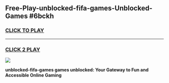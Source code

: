 
## Free-Play-unblocked-fifa-games-Unblocked-Games #6bckh
<h3>
<a href="https://news.freeplayer.one?title=unblocked-fifa-games&ref=8M">CLICK TO PLAY</a></h3>
<hr>

<h3>
<a href="https://news.freeplayer.one?title=unblocked-fifa-games&ref=8M">CLICK 2 PLAY</a>
  
</h3>

<a href="https://news.freeplayer.one?title=unblocked-fifa-games&ref=8M"><img src="https://clearcache.store/games.png"></a>


**unblocked-fifa-games games unblocked: Your Gateway to Fun and Accessible Online Gaming**
